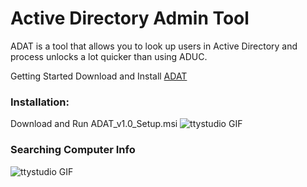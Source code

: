 # Active Directory Admin Tool

ADAT is a tool that allows you to look up users in Active Directory and process unlocks a lot quicker than using ADUC.

Getting Started
Download and Install [ADAT](https://github.com/Arman519/ADAT/blob/master/ADAT_v1.0_Setup.msi)

### Installation:
Download and Run ADAT_v1.0_Setup.msi
![ttystudio GIF](http://g.recordit.co/A9sF2bQqcQ.gif)

### Searching Computer Info
![ttystudio GIF](http://g.recordit.co/YRopDFuSlS.gif)
